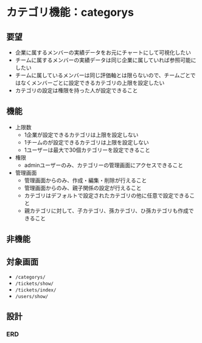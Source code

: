 # カテゴリ機能：categorys
## 要望
- 企業に属するメンバーの実績データをお元にチャートにして可視化したい
- チームに属するメンバーの実績データは同じ企業に属していれば参照可能にしたい
- チームに属しているメンバーは同じ評価軸とは限らないので、チームごとではなくメンバーごとに設定できるカテゴリの上限を設定したい
- カテゴリの設定は権限を持った人が設定できること

## 機能
- 上限数
  - 1企業が設定できるカテゴリは上限を設定しない
  - 1チームのが設定できるカテゴリは上限を設定しない
  - 1ユーザーは最大で30個カテゴリーを設定できること
- 権限
  - adminユーザーのみ、カテゴリーの管理画面にアクセスできること
- 管理画面
  - 管理画面からのみ、作成・編集・削除が行えること
  - 管理画面からのみ、親子関係の設定が行えること
  - カテゴリはデフォルトで設定されたカテゴリの他に任意で設定できること
  - 親カテゴリに対して、子カテゴリ、孫カテゴリ、ひ孫カテゴリも作成できること

## 非機能

## 対象画面
- `/categorys/`
- `/tickets/show/`
- `/tickets/index/`
- `/users/show/`

## 設計
### ERD
